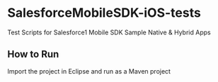 # SalesforceMobileSDK-iOS-tests
Test Scripts for Salesforce1 Mobile SDK Sample Native &amp; Hybrid Apps

## How to Run
Import the project in Eclipse and run as a Maven project
